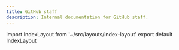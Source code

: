 ```yaml
---
title: GitHub staff
description: Internal documentation for GitHub staff.
---
```


import IndexLayout from '~/src/layouts/index-layout'
export default IndexLayout

<ChildPages path="GitHub staff" />
